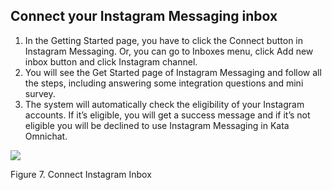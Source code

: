 ## Connect your Instagram Messaging inbox

1.  In the Getting Started page, you have to click the Connect button in Instagram Messaging. Or, you can go to Inboxes menu, click Add new inbox button and click Instagram channel.
2.  You will see the Get Started page of Instagram Messaging and follow all the steps, including answering some integration questions and mini survey.
3.  The system will automatically check the eligibility of your Instagram accounts. If it’s eligible, you will get a success message and if it’s not eligible you will be declined to use Instagram Messaging in Kata Omnichat.

![](https://lh5.googleusercontent.com/16o028hs-7-ixbEtWEEMFmJnuKVYStRc5sroB9otuf4N1d8ToAGcURAwl4Yp4jj1PgQlq5xtrx0WNc5zXjtA1XtZL3Saav-3-eyXKU0u8OF7szx2fEyCnNAmjRxGFTQRAEehonX8)

Figure 7. Connect Instagram Inbox
